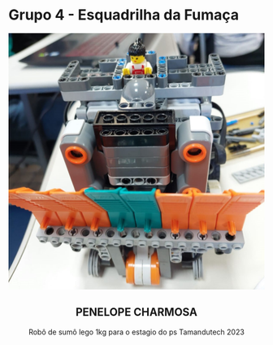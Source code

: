 # Grupo 4 - Esquadrilha da Fumaça  
![image](img/penelope.jpg)  
<h2 style="text-align: center;">PENELOPE CHARMOSA</h2>
<p style="text-align: center;">Robô de sumô lego 1kg para o estagio do ps Tamandutech 2023</p>